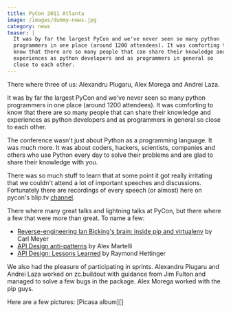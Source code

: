 ```yaml
---
title: PyCon 2011 Atlanta
image: /images/dummy-news.jpg
category: news
teaser: |
  It was by far the largest PyCon and we've never seen so many python
  programmers in one place (around 1200 attendees). It was comforting to
  know that there are so many people that can share their knowledge and
  experiences as python developers and as programmers in general so
  close to each other.
---
```



There where three of us: Alexandru Plugaru, Alex Morega and Andrei Laza.

It was by far the largest PyCon and we've never seen so many python
programmers in one place (around 1200 attendees). It was comforting to
know that there are so many people that can share their knowledge and
experiences as python developers and as programmers in general so close
to each other.

The conference wasn't just about Python as a programming language. It
was much more. It was about coders, hackers, scientists, companies and
others who use Python every day to solve their problems and are glad to
share their knowledge with you.

There was so much stuff to learn that at some point it got really
irritating that we couldn't attend a lot of important speeches and
discussions. Fortunately there are recordings of every speech (or
almost) here on pycon's blip.tv [channel][].

There where many great talks and lightning talks at PyCon, but there
where a few that were more than great. To name a few:

* [Reverse-engineering Ian Bicking's brain: inside pip and
  virtualenv][pip-talk] by Carl Meyer
* [API Design anti-patterns][antipatterns-talk] by Alex Martelli
* [API Design: Lessons Learned][apilessons-talk] by Raymond Hettinger

We also had the pleasure of participating in sprints. Alexandru Plugaru
and Andrei Laza worked on zc.buildout with guidance from Jim Fulton and
managed to solve a few bugs in the package. Alex Morega worked with the
pip guys.

Here are a few pictures: [Picasa album][]

[channel]: http://pycon.blip.tv/
[pip-talk]: http://us.pycon.org/2011/schedule/presentations/198/
[antipatterns-talk]: http://us.pycon.org/2011/schedule/presentations/88/
[apilessons-talk]: http://us.pycon.org/2011/schedule/presentations/263/
[picasa_album]: https://picasaweb.google.com/105609546437379616640/PyCon2011?feat=directlink
